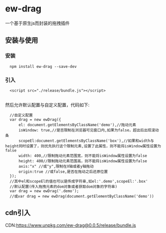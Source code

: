 # ew-drag

一个基于原生js而封装的拖拽插件

## 安装与使用

### 安装
```
  npm install ew-drag --save-dev

```
### 引入

```
  <script src="./release/bundle.js"></script>
  
```

然后允许默认配置与自定义配置，代码如下:

```
  //自定义配置
  var drag = new ewDrag({
      el: document.getElementsByClassName('demo'),//拖动元素
      isWindow: true,//是否限制在浏览器可见窗口内,如果为false，超出后出现滚动条
      scopeEl:document.getElementsByClassName('box'),//如果和width与height同时设置了，则优先执行这个限制元素,设置了此属性，则不能将isWindow属性设置为false
      width: 400,//限制拖动元素范围宽，则不能将isWindow属性设置为false
      height: 400//限制拖动元素范围高，则不能将isWindow属性设置为false
      axis:"x" //或"y",限制在X轴或者y轴拖动
      origin:true //或false,是否在拖动之后还原位置
  });
  //其中el和scopeEl的值也可以是传成字符串,如el:'.demo',scopeEl:'.box'
  //默认配置(传入拖拽元素的dom对象或者获取dom对象的字符串)
  var drag = new ewDrag('.demo');
  //或var drag = new ewDrag(document.getElementByClassName('demo'))

```

## cdn引入

CDN:https://www.unpkg.com/ew-drag@0.0.5/release/bundle.js